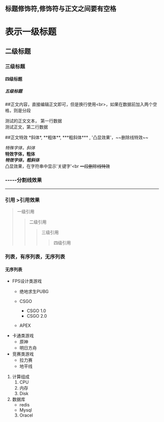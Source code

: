 



##  标题修饰符,修饰符与正文之间要有空格

# 表示一级标题
## 二级标题
### 三级标题
#### 四级标题
##### 五级标题

##正文内容，直接编辑正文即可，但是换行使用\<br\>，如果在数据前加入两个空格，则是分段

测试的正文文本， 第一行数据<br>
测试正文，第二行数据
	 
##正文特效  \*斜体\*, \*\*粗体\*\*, \*\*\*粗斜体\*\*\* , \'凸显效果\'，\~\~删除线特效\~\~

  *特殊字体，斜体*<br>
  **特效字体，粗体**<br>
  ***特效字体，粗斜体***<br>
  凸显效果，在字符串中显示'关键字'<br
  ~~一段删除线特效~~

###  \-\-\-\-\-分割线效果

-----
### 引用 \>引用效果

> 一级引用
>> 二级引用
>>> 三级引用
>>>> 四级引用

### 列表，有序列表，无序列表

#### 无序列表

* FPS设计类游戏
  * 绝地求生PUBG
  * CSGO
    * CSGO 1.0
    * CSGO 2.0

  * APEX
* 卡通类游戏
  * 原神
  * 明日方舟
* 竞赛类游戏
  * 拉力赛
  * 地平线

1.  计算组成
    1. CPU
    2. 内存
    3. Disk
2.  数据库
    * redis 
    * Mysql
    3. Oracel



  
